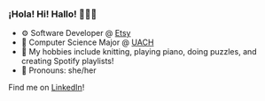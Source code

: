 ### ¡Hola! Hi! Hallo! 👩🏻‍💻

- ⚙️    Software Developer @ [Etsy](https://www.etsy.com)
- 👾    Computer Science Major @ [UACH](https://www.uach.mx)
- 🧶    My hobbies include knitting, playing piano, doing puzzles, and creating Spotify playlists! 
- 👻    Pronouns: she/her


Find me on [LinkedIn](https://www.linkedin.com/in/devjuliet/)!
